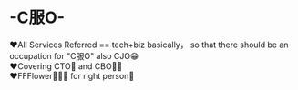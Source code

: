 # -C服O-
❤All Services Referred == tech+biz basically， so that there should be an occupation for "C服O" also CJO😁<br/>
❤Covering CTO🔧 and CBO👨‍⚖️<br/>
❤FFFlower🌷🌷🌷 for right person👶
